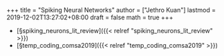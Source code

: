 +++
title = "Spiking Neural Networks"
author = ["Jethro Kuan"]
lastmod = 2019-12-02T13:27:02+08:00
draft = false
math = true
+++

-   [§spiking\_neurons\_lit\_review]({{< relref "spiking_neurons_lit_review" >}})
-   [§temp\_coding\_comsa2019]({{< relref "temp_coding_comsa2019" >}})
